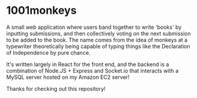 # 1001monkeys
A small web application where users band together to write 'books' by inputting submissions, and then collectively voting on the next submission to be added to the book. The name comes from the idea of monkeys at a typewriter theoretically being capable of typing things like the Declaration of Independence by pure chance.

It's written largely in React for the front end, and the backend is a combination of Node.JS + Express and Socket.io that interacts with a MySQL server hosted on my Amazon EC2 server!

Thanks for checking out this repository!
